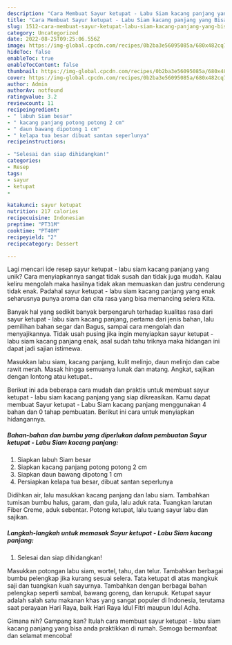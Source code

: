 ```yaml
---
description: "Cara Membuat Sayur ketupat - Labu Siam kacang panjang yang Bisa Manjain Lidah"
title: "Cara Membuat Sayur ketupat - Labu Siam kacang panjang yang Bisa Manjain Lidah"
slug: 1512-cara-membuat-sayur-ketupat-labu-siam-kacang-panjang-yang-bisa-manjain-lidah
category: Uncategorized
date: 2022-08-25T09:25:06.556Z
image: https://img-global.cpcdn.com/recipes/0b2ba3e56095085a/680x482cq70/sayur-ketupat-labu-siam-kacang-panjang-foto-resep-utama.jpg
hideToc: false
enableToc: true
enableTocContent: false
thumbnail: https://img-global.cpcdn.com/recipes/0b2ba3e56095085a/680x482cq70/sayur-ketupat-labu-siam-kacang-panjang-foto-resep-utama.jpg
cover: https://img-global.cpcdn.com/recipes/0b2ba3e56095085a/680x482cq70/sayur-ketupat-labu-siam-kacang-panjang-foto-resep-utama.jpg
author: Admin
authorAv: notfound
ratingvalue: 3.2
reviewcount: 11
recipeingredient:
- " labuh Siam besar"
- " kacang panjang potong potong 2 cm"
- " daun bawang dipotong 1 cm"
- " kelapa tua besar dibuat santan seperlunya"
recipeinstructions:

- "Selesai dan siap dihidangkan!"
categories:
- Resep
tags:
- sayur
- ketupat
- 

katakunci: sayur ketupat  
nutrition: 217 calories
recipecuisine: Indonesian
preptime: "PT31M"
cooktime: "PT40M"
recipeyield: "2"
recipecategory: Dessert

---
```





Lagi mencari ide resep sayur ketupat - labu siam kacang panjang yang unik? Cara menyiapkannya sangat tidak susah dan tidak juga mudah. Kalau keliru mengolah maka hasilnya tidak akan memuaskan dan justru cenderung tidak enak. Padahal sayur ketupat - labu siam kacang panjang yang enak seharusnya punya aroma dan cita rasa yang bisa memancing selera Kita.





Banyak hal yang sedikit banyak berpengaruh terhadap kualitas rasa dari sayur ketupat - labu siam kacang panjang, pertama dari jenis bahan, lalu pemilihan bahan segar dan Bagus, sampai cara mengolah dan menyajikannya. Tidak usah pusing jika ingin menyiapkan sayur ketupat - labu siam kacang panjang enak,      asal sudah tahu triknya maka hidangan ini dapat jadi sajian istimewa.














Masukkan labu siam, kacang panjang, kulit melinjo, daun melinjo dan cabe rawit merah. Masak hingga semuanya lunak dan matang. Angkat, sajikan dengan lontong atau ketupat..






Berikut ini ada beberapa cara mudah dan praktis untuk membuat sayur ketupat - labu siam kacang panjang yang siap dikreasikan. Kamu dapat membuat Sayur ketupat - Labu Siam kacang panjang menggunakan 4 bahan dan 0 tahap pembuatan. Berikut ini cara untuk menyiapkan hidangannya.

<!--inarticleads1-->

##### Bahan-bahan dan bumbu yang diperlukan dalam pembuatan Sayur ketupat - Labu Siam kacang panjang:

1. Siapkan  labuh Siam besar
1. Siapkan  kacang panjang potong potong 2 cm
1. Siapkan  daun bawang dipotong 1 cm
1. Persiapkan  kelapa tua besar, dibuat santan seperlunya


Didihkan air, lalu masukkan kacang panjang dan labu siam. Tambahkan tumisan bumbu halus, garam, dan gula, lalu aduk rata. Tuangkan larutan Fiber Creme, aduk sebentar. Potong ketupat, lalu tuang sayur labu dan sajikan. 

<!--inarticleads2-->

##### Langkah-langkah untuk memasak Sayur ketupat - Labu Siam kacang panjang:


1. Selesai dan siap dihidangkan!

Masukkan potongan labu siam, wortel, tahu, dan telur. Tambahkan berbagai bumbu pelengkap jika kurang sesuai selera. Tata ketupat di atas mangkuk saji dan tuangkan kuah sayurnya. Tambahkan dengan berbagai bahan pelengkap seperti sambal, bawang goreng, dan kerupuk. Ketupat sayur adalah salah satu makanan khas yang sangat populer di Indonesia, terutama saat perayaan Hari Raya, baik Hari Raya Idul Fitri maupun Idul Adha. 

Gimana nih? Gampang kan? Itulah cara membuat sayur ketupat - labu siam kacang panjang yang bisa anda praktikkan di rumah. Semoga bermanfaat dan selamat mencoba!
